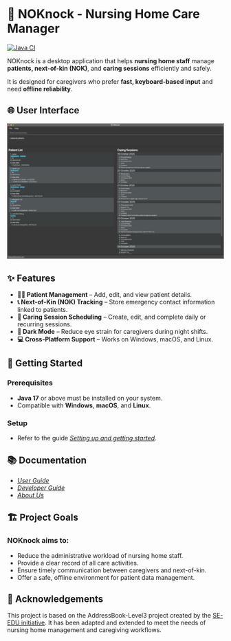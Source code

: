 # 🏥 NOKnock - Nursing Home Care Manager

[![Java CI](https://github.com/AY2526S1-CS2103T-W09-2/tp/actions/workflows/gradle.yml/badge.svg?branch=master)](https://github.com/AY2526S1-CS2103T-W09-2/tp/actions/workflows/gradle.yml)

NOKnock is a desktop application that helps **nursing home staff** manage **patients, next-of-kin (NOK)**, and **caring sessions** efficiently and safely.

It is designed for caregivers who prefer **fast, keyboard-based input** and need **offline reliability**.

## 🌐 User Interface

![Ui](docs/images/Ui.png)

## ✨ Features

- **👩‍⚕️ Patient Management** – Add, edit, and view patient details.
- **📞 Next-of-Kin (NOK) Tracking** – Store emergency contact information linked to patients.
- **📅 Caring Session Scheduling** – Create, edit, and complete daily or recurring sessions.
- **🌙 Dark Mode** – Reduce eye strain for caregivers during night shifts.
- **💻 Cross-Platform Support** – Works on Windows, macOS, and Linux.

## 🚀 Getting Started

### Prerequisites

- **Java 17** or above must be installed on your system.
- Compatible with **Windows**, **macOS**, and **Linux**.

### Setup

- Refer to the guide [_Setting up and getting started_](SettingUp.md).

## 📚 Documentation

- [_User Guide_](https://ay2526s1-cs2103t-w09-2.github.io/tp/UserGuide.html)
- [_Developer Guide_](https://ay2526s1-cs2103t-w09-2.github.io/tp/DeveloperGuide.html)
- [_About Us_](https://ay2526s1-cs2103t-w09-2.github.io/tp/AboutUs.html)

## 🏗️ Project Goals

### NOKnock aims to:

- Reduce the administrative workload of nursing home staff.
- Provide a clear record of all care activities.
- Ensure timely communication between caregivers and next-of-kin.
- Offer a safe, offline environment for patient data management.

## 🤝 Acknowledgements

This project is based on the AddressBook-Level3 project created by the [SE-EDU initiative](https://se-education.org).
It has been adapted and extended to meet the needs of nursing home management and caregiving workflows.
